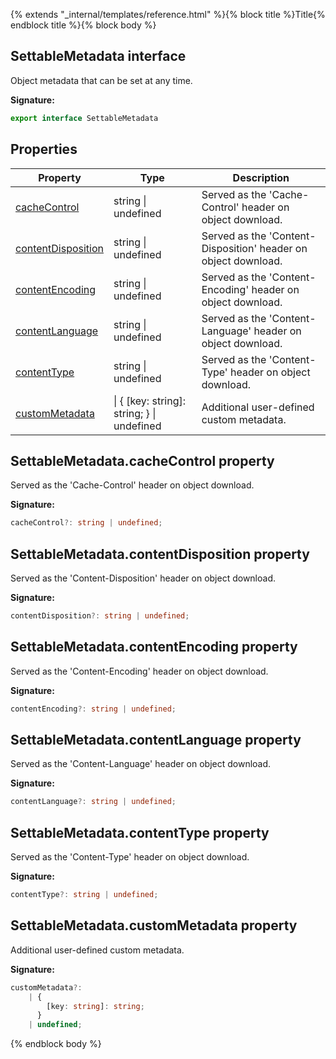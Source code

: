 {% extends "_internal/templates/reference.html" %}{% block title %}Title{% endblock title %}{% block body %}
## SettableMetadata interface

Object metadata that can be set at any time.

<b>Signature:</b>

```typescript
export interface SettableMetadata 
```

## Properties

|  Property | Type | Description |
|  --- | --- | --- |
|  [cacheControl](./storage-types.settablemetadata.md#settablemetadatacachecontrol_property) | string \| undefined | Served as the 'Cache-Control' header on object download. |
|  [contentDisposition](./storage-types.settablemetadata.md#settablemetadatacontentdisposition_property) | string \| undefined | Served as the 'Content-Disposition' header on object download. |
|  [contentEncoding](./storage-types.settablemetadata.md#settablemetadatacontentencoding_property) | string \| undefined | Served as the 'Content-Encoding' header on object download. |
|  [contentLanguage](./storage-types.settablemetadata.md#settablemetadatacontentlanguage_property) | string \| undefined | Served as the 'Content-Language' header on object download. |
|  [contentType](./storage-types.settablemetadata.md#settablemetadatacontenttype_property) | string \| undefined | Served as the 'Content-Type' header on object download. |
|  [customMetadata](./storage-types.settablemetadata.md#settablemetadatacustommetadata_property) | \| { \[key: string\]: string; } \| undefined | Additional user-defined custom metadata. |

## SettableMetadata.cacheControl property

Served as the 'Cache-Control' header on object download.

<b>Signature:</b>

```typescript
cacheControl?: string | undefined;
```

## SettableMetadata.contentDisposition property

Served as the 'Content-Disposition' header on object download.

<b>Signature:</b>

```typescript
contentDisposition?: string | undefined;
```

## SettableMetadata.contentEncoding property

Served as the 'Content-Encoding' header on object download.

<b>Signature:</b>

```typescript
contentEncoding?: string | undefined;
```

## SettableMetadata.contentLanguage property

Served as the 'Content-Language' header on object download.

<b>Signature:</b>

```typescript
contentLanguage?: string | undefined;
```

## SettableMetadata.contentType property

Served as the 'Content-Type' header on object download.

<b>Signature:</b>

```typescript
contentType?: string | undefined;
```

## SettableMetadata.customMetadata property

Additional user-defined custom metadata.

<b>Signature:</b>

```typescript
customMetadata?:
    | {
        [key: string]: string;
      }
    | undefined;
```
{% endblock body %}
